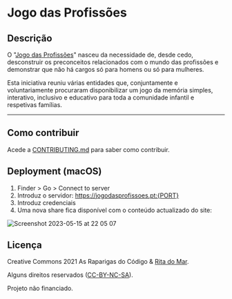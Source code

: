 # Jogo das Profissões

## Descrição

O "[Jogo das Profissões](https://jogodasprofissoes.pt/)" nasceu da necessidade de, desde cedo, desconstruir os preconceitos relacionados com o mundo das profissões e demonstrar que não há cargos só para homens ou só para mulheres.

Esta iniciativa reuniu várias entidades que, conjuntamente e voluntariamente procuraram disponibilizar um jogo da memória simples, interativo, inclusivo e educativo para toda a comunidade infantil e respetivas famílias.

-----

## Como contribuir

Acede a [CONTRIBUTING.md](CONTRIBUTING.md) para saber como contribuir.

## Deployment (macOS)

1. Finder > Go > Connect to server
2. Introduz o servidor: https://jogodasprofissoes.pt:{PORT}
3. Introduz credenciais
4. Uma nova share fica disponível com o conteúdo actualizado do site:

![Screenshot 2023-05-15 at 22 05 07](https://github.com/As-Raparigas-do-Codigo/jogo-das-profissoes/assets/39055313/b00053b1-83a2-465e-b182-04b5f1ce9ed1)

## Licença

Creative Commons 2021 As Raparigas do Código & [Rita do Mar](https://www.instagram.com/ritadomar/).

Alguns direitos reservados ([CC-BY-NC-SA](https://creativecommons.org/licenses/by-nc-sa/3.0/pt/)).

Projeto não financiado.
